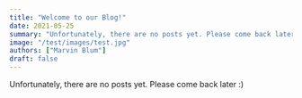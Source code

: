 ```yaml
---
title: "Welcome to our Blog!"
date: 2021-05-25
summary: "Unfortunately, there are no posts yet. Please come back later :)"
image: "/test/images/test.jpg"
authors: ["Marvin Blum"]
draft: false
---
```


Unfortunately, there are no posts yet. Please come back later :)
